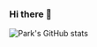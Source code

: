 ### Hi there 👋

![Park's GitHub stats](https://github-readme-stats.vercel.app/api?username=chochinlu&show_icons=true&theme=onedark)


